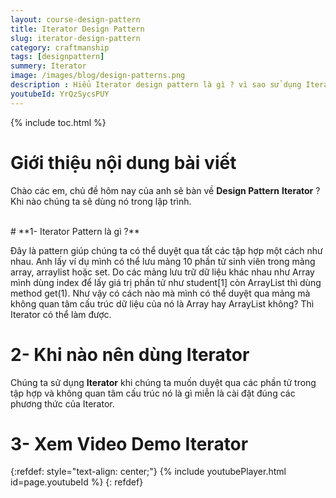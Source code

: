 ```yaml
---
layout: course-design-pattern
title: Iterator Design Pattern
slug: iterator-design-pattern
category: craftmanship
tags: [designpattern]
summery: Iterator
image: /images/blog/design-patterns.png
description : Hiểu Iterator design pattern là gì ? vì sao sử dụng Iterator design pattern. Hướng dẫn các mẫu Iterator design pattern trong học lập trình java.
youtubeId: YrQzSycsPUY
---
```


{% include toc.html %}

# **Giới thiệu nội dung bài viết**

Chào các em, chủ đề hôm nay của anh sẽ bàn về <b> Design Pattern</b> <b>Iterator</b> ? Khi nào chúng ta sẽ dùng nó trong lập trình.

<br>
# **1- Iterator Pattern là gì ?**

Đây là pattern giúp chúng ta có thể duyệt qua tất các tập hợp một cách như nhau. Anh lấy ví dụ mình có thể lưu mảng 10 phần tử sinh viên trong mảng array, arraylist hoặc set. Do các mảng lưu trữ dữ liệu khác nhau như Array mình dùng index để lấy giá trị phần tử như student[1] còn ArrayList thì dùng method get(1). Như vậy có cách nào mà mình có thể duyệt qua mảng mà không quan tâm cấu trúc dữ liệu của nó là Array hay ArrayList không? Thì Iterator có thể làm được.

# **2- Khi nào nên dùng Iterator**

Chúng ta sử dụng <b>Iterator</b> khi chúng ta muốn duyệt qua các phần tử trong tập hợp và không quan tâm cấu trúc nó là gì miễn là cài đặt đúng các phương thức của Iterator.


# **3- Xem Video Demo Iterator**

{:refdef: style="text-align: center;"}
{% include youtubePlayer.html id=page.youtubeId %}
{: refdef}